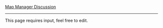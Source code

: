 [Map Manager Discussion](https://github.com/unitystation/unitystation/issues/2)

***
This page requires input, feel free to edit.